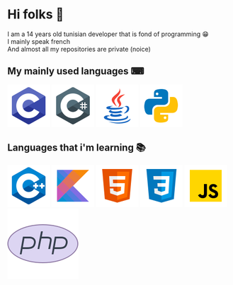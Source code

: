 # Hi folks 👋
I am a 14 years old tunisian developer that is fond of programming 😁
<br>
I mainly speak french
<br>
And almost all my repositories are private (noice)

## My mainly used languages ⌨
![](r/c.png)
![](r/cs.png)
![](r/java.png)
![](r/python.png)

## Languages that i'm learning 📚
![](r/cpp.png)
![](r/kotlin.png)
![](r/html.png)
![](r/css.png)
![](r/js.png)
![](r/php.png)
